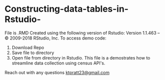 # Constructing-data-tables-in-Rstudio-
File is .RMD
Created using the following version of Rstudio: Version 1.1.463 – © 2009-2018 RStudio, Inc.
To access demo code:
  1. Download Repo
  2. Save file to directory
  3. Open file from directory in Rstudio.
This file is a demostrates how to streamline data collection using census API's.

Reach out with any questions
ktpratt23@gmail.com
